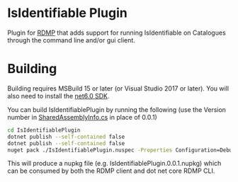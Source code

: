 # IsIdentifiable Plugin
Plugin for [RDMP](https://github.com/HicServices/RDMP) that adds support for running IsIdentifiable on Catalogues through the command line and/or gui client.

# Building

Building requires MSBuild 15 or later (or Visual Studio 2017 or later).  You will also need to install the [net6.0 SDK](https://dotnet.microsoft.com/download).

You can build IsIdentifiablePlugin by running the following (use the Version number in [SharedAssemblyInfo.cs](../SharedAssemblyInfo.cs) in place of 0.0.1)

```bash
cd IsIdentifiablePlugin
dotnet publish --self-contained false
dotnet publish --self-contained false
nuget pack ./IsIdentifiablePlugin.nuspec -Properties Configuration=Debug -IncludeReferencedProjects -Symbols -Version 0.0.1
```

This will produce a nupkg file (e.g. IsIdentifiablePlugin.0.0.1.nupkg) which can be consumed by both the RDMP client and dot net core RDMP CLI.

